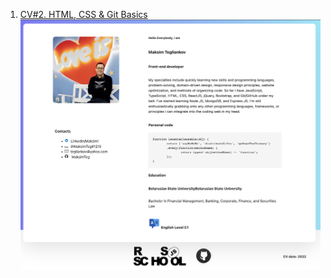 1. [CV#2. HTML, CSS & Git Basics](https://github.com/MaksimTeg/rsschool-cv/blob/main/rsschool-cv-html/)
![](https://github.com/MaksimTeg/rsschool-cv/blob/main/rsschool-cv-html/img/Screenshot_cv.png "resume profile photo")
